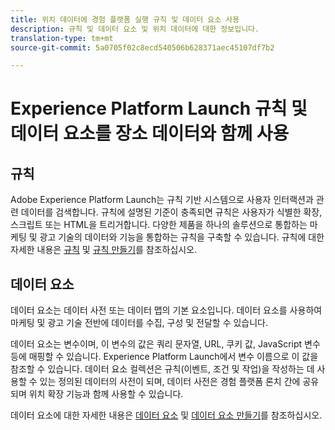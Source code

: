 ```yaml
---
title: 위치 데이터에 경험 플랫폼 실행 규칙 및 데이터 요소 사용
description: 규칙 및 데이터 요소 및 위치 데이터에 대한 정보입니다.
translation-type: tm+mt
source-git-commit: 5a0705f02c8ecd540506b628371aec45107df7b2

---
```



# Experience Platform Launch 규칙 및 데이터 요소를 장소 데이터와 함께 사용

## 규칙

Adobe Experience Platform Launch는 규칙 기반 시스템으로 사용자 인터랙션과 관련 데이터를 검색합니다. 규칙에 설명된 기준이 충족되면 규칙은 사용자가 식별한 확장, 스크립트 또는 HTML을 트리거합니다. 다양한 제품을 하나의 솔루션으로 통합하는 마케팅 및 광고 기술의 데이터와 기능을 통합하는 규칙을 구축할 수 있습니다. 규칙에 대한 자세한 내용은 [규칙](https://docs.adobe.com/content/help/en/launch/using/reference/manage-resources/rules.html) 및 [규칙 만들기](https://docs.adobe.com/content/help/en/launch/using/reference/manage-resources/rules.html#create-a-rule)를 참조하십시오.

## 데이터 요소

데이터 요소는 데이터 사전 또는 데이터 맵의 기본 요소입니다. 데이터 요소를 사용하여 마케팅 및 광고 기술 전반에 데이터를 수집, 구성 및 전달할 수 있습니다.

데이터 요소는 변수이며, 이 변수의 값은 쿼리 문자열, URL, 쿠키 값, JavaScript 변수 등에 매핑할 수 있습니다. Experience Platform Launch에서 변수 이름으로 이 값을 참조할 수 있습니다. 데이터 요소 컬렉션은 규칙(이벤트, 조건 및 작업)을 작성하는 데 사용할 수 있는 정의된 데이터의 사전이 되며, 데이터 사전은 경험 플랫폼 론치 간에 공유되며 위치 확장 기능과 함께 사용할 수 있습니다.

데이터 요소에 대한 자세한 내용은 [데이터 요소](https://docs.adobe.com/content/help/en/launch/using/reference/manage-resources/data-elements.html) 및 [데이터 요소 만들기](https://docs.adobe.com/content/help/en/launch/using/reference/manage-resources/data-elements.html#create-a-data-element)를 참조하십시오.

